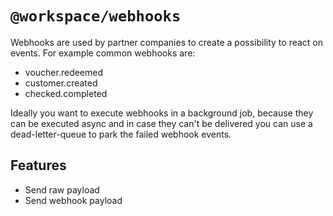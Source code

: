 # `@workspace/webhooks`

Webhooks are used by partner companies to create a possibility to react on events.
For example common webhooks are:

- voucher.redeemed
- customer.created
- checked.completed

Ideally you want to execute webhooks in a background job, because they can be executed async and in case they can't be delivered you can use a dead-letter-queue to park the failed webhook events.

## Features

- Send raw payload
- Send webhook payload
